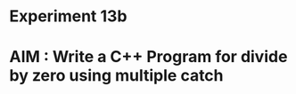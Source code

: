 #                    Experiment 13b
# AIM : Write a C++ Program for divide by zero using multiple catch 
